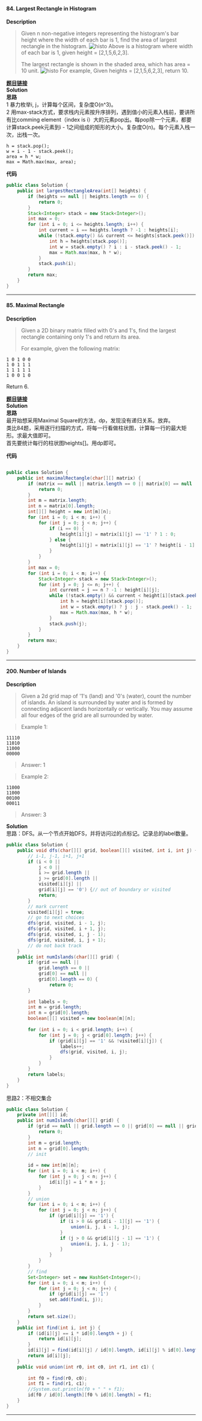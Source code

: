 #### 84. Largest Rectangle in Histogram  

**Description**   
>Given n non-negative integers representing the histogram's bar height where the width of each bar is 1, find the area of largest rectangle in the histogram.
>![histo](http://www.leetcode.com/wp-content/uploads/2012/04/histogram.png)
>Above is a histogram where width of each bar is 1, given height = [2,1,5,6,2,3].
>
>The largest rectangle is shown in the shaded area, which has area = 10 unit.
>![histo](http://www.leetcode.com/wp-content/uploads/2012/04/histogram_area.png)
>For example,
>Given heights = [2,1,5,6,2,3],
>return 10.

**[题目链接](https://leetcode.com/problems/largest-rectangle-in-histogram/)**  
**Solution**  
**思路**  
1 暴力枚举i, j，计算每个区间，复杂度O(n^3)。  
2  用max-stack方式，要求栈内元素按升序排列，遇到值小的元素入栈前，要讲所有比comming element（index is i）大的元素pop出。每pop除一个元素，都要计算stack.peek元素到i - 1之间组成的矩形的大小。复杂度O(n)。每个元素入栈一次，出栈一次。
```
h = stack.pop();
w = i - 1 - stack.peek(); 
area = h * w; 
max = Math.max(max, area);
```

**代码**   
```java
public class Solution {
    public int largestRectangleArea(int[] heights) {
        if (heights == null || heights.length == 0) {
            return 0;
        }
        Stack<Integer> stack = new Stack<Integer>();
        int max = 0;
        for (int i = 0; i <= heights.length; i++) {
            int current = i == heights.length ? -1 : heights[i];
            while (!stack.empty() && current <= heights[stack.peek()]) {
                int h = heights[stack.pop()];
                int w = stack.empty() ? i : i - stack.peek() - 1;
                max = Math.max(max, h * w);
            }
            stack.push(i);
        }
        return max;
    }
}
```
* * *

#### 85. Maximal Rectangle  

**Description**   
>Given a 2D binary matrix filled with 0's and 1's, find the largest rectangle containing only 1's and return its area.
>
>For example, given the following matrix:
```
1 0 1 0 0
1 0 1 1 1
1 1 1 1 1
1 0 0 1 0
```
Return 6.

**[题目链接](https://leetcode.com/problems/maximal-rectangle/)**  
**Solution**  
**思路**  
最开始想采用Maximal Square的方法，dp，发现没有递归关系。放弃。  
类比84题，采用逐行扫描的方式，将每一行看做柱状图，计算每一行的最大矩形。求最大值即可。  
首先要统计每行的柱状图heights[]。用dp即可。  

**代码**   
```java

public class Solution {
    public int maximalRectangle(char[][] matrix) {
        if (matrix == null || matrix.length == 0 || matrix[0] == null || matrix[0].length == 0) {
            return 0;
        }
        int m = matrix.length;
        int n = matrix[0].length;
        int[][] height = new int[m][n];
        for (int i = 0; i < m; i++) {
            for (int j = 0; j < n; j++) {
                if (i == 0) {
                    height[i][j] = matrix[i][j] == '1' ? 1 : 0;
                } else {
                    height[i][j] = matrix[i][j] == '1' ? height[i - 1][j] + 1 : 0;
                }
            }
        }
        int max = 0;
        for (int i = 0; i < m; i++) {
            Stack<Integer> stack = new Stack<Integer>();
            for (int j = 0; j <= n; j++) {
                int current = j == n ? -1 : height[i][j];
                while (!stack.empty() && current < height[i][stack.peek()]) {
                    int h = height[i][stack.pop()];
                    int w = stack.empty() ? j : j - stack.peek() - 1;
                    max = Math.max(max, h * w);
                }
                stack.push(j);
            }
        }
        return max;
    }
}
```
* * *

#### 200. Number of Islands

__Description__   
>Given a 2d grid map of '1's (land) and '0's (water), count the number of islands. An island is surrounded by water and is formed by connecting adjacent lands horizontally or vertically. You may assume all four edges of the grid are all surrounded by water.

>Example 1:
```
11110
11010
11000
00000
```
>Answer: 1

>Example 2:
```
11000
11000
00100
00011
```
>Answer: 3 


__Solution__  
思路：DFS。从一个节点开始DFS，并将访问过的点标记。记录总的label数量。
```java
public class Solution {
    public void dfs(char[][] grid, boolean[][] visited, int i, int j) {
        // i-1, j-1, i+1, j+1
        if (i < 0 || 
            j < 0 || 
            i >= grid.length || 
            j >= grid[0].length ||
            visited[i][j] ||
            grid[i][j] == '0') {// out of boundary or visited
            return;
        }
        // mark current
        visited[i][j] = true;
        // go to next choices
        dfs(grid, visited, i - 1, j);
        dfs(grid, visited, i + 1, j);
        dfs(grid, visited, i, j - 1);
        dfs(grid, visited, i, j + 1);
        // do not back track
    }
    public int numIslands(char[][] grid) {
        if (grid == null ||
            grid.length == 0 ||
            grid[0] == null || 
            grid[0].length == 0) {
                return 0;
        }
        
        int labels = 0;
        int m = grid.length;
        int n = grid[0].length;
        boolean[][] visited = new boolean[m][n];
        
        for (int i = 0; i < grid.length; i++) {
            for (int j = 0; j < grid[0].length; j++) {
                if (grid[i][j] == '1' && !visited[i][j]) {
                    labels++;
                    dfs(grid, visited, i, j);
                }
            }
        }
        return labels;
    }
}
```
思路2：不相交集合
```java
public class Solution {
    private int[][] id;
    public int numIslands(char[][] grid) {
        if (grid == null || grid.length == 0 || grid[0] == null || grid[0].length == 0) {
            return 0;
        }
        int m = grid.length;
        int n = grid[0].length;
        // init
        
        id = new int[m][n];
        for (int i = 0; i < m; i++) {
            for (int j = 0; j < n; j++) {
                id[i][j] = i * n + j;
            }
        }
        // union
        for (int i = 0; i < m; i++) {
            for (int j = 0; j < n; j++) {
                if (grid[i][j] == '1') {
                    if (i > 0 && grid[i - 1][j] == '1') {
                        union(i, j, i - 1, j);
                    }
                    if (j > 0 && grid[i][j - 1] == '1') {
                        union(i, j, i, j - 1);
                    }
                }
            }
        }
        // find 
        Set<Integer> set = new HashSet<Integer>();
        for (int i = 0; i < m; i++) {
            for (int j = 0; j < n; j++) {
                if (grid[i][j] == '1')
                set.add(find(i, j));
            }
        }
        return set.size();
    }
    public int find(int i, int j) {
        if (id[i][j] == i * id[0].length + j) {
            return id[i][j];
        }
        id[i][j] = find(id[i][j] / id[0].length, id[i][j] % id[0].length);
        return id[i][j];
    }
    public void union(int r0, int c0, int r1, int c1) {
        
        int f0 = find(r0, c0);
        int f1 = find(r1, c1);
        //System.out.println(f0 + " " + f1);
        id[f0 / id[0].length][f0 % id[0].length] = f1;
    }
}

```
* * *

